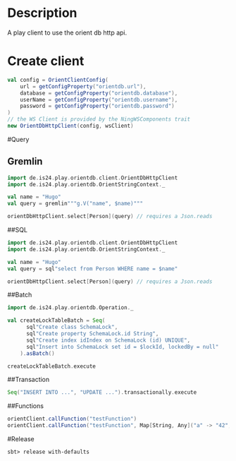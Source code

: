 # Description

A play client to use the orient db http api.

# Create client
```scala
val config = OrientClientConfig(
    url = getConfigProperty("orientdb.url"),
    database = getConfigProperty("orientdb.database"),
    userName = getConfigProperty("orientdb.username"),
    password = getConfigProperty("orientdb.password")
)
// the WS Client is provided by the NingWSComponents trait
new OrientDbHttpClient(config, wsClient)
```

#Query
## Gremlin
```scala
import de.is24.play.orientdb.client.OrientDbHttpClient
import de.is24.play.orientdb.OrientStringContext._

val name = "Hugo"
val query = gremlin"""g.V("name", $name)"""

orientDbHttpClient.select[Person](query) // requires a Json.reads
```

##SQL
```scala
import de.is24.play.orientdb.client.OrientDbHttpClient
import de.is24.play.orientdb.OrientStringContext._

val name = "Hugo"
val query = sql"select from Person WHERE name = $name"

orientDbHttpClient.select[Person](query) // requires a Json.reads
```

##Batch
```scala
import de.is24.play.orientdb.Operation._

val createLockTableBatch = Seq(
      sql"Create class SchemaLock",
      sql"Create property SchemaLock.id String",
      sql"Create index idIndex on SchemaLock (id) UNIQUE",
      sql"Insert into SchemaLock set id = $lockId, lockedBy = null"
    ).asBatch()

createLockTableBatch.execute
```

##Transaction
```scala
Seq("INSERT INTO ...", "UPDATE ...").transactionally.execute
```

##Functions
```scala
orientClient.callFunction("testFunction")
orientClient.callFunction("testFunction", Map[String, Any]("a" -> "42", "b" -> 42, "c" -> false))
```
#Release

    sbt> release with-defaults
